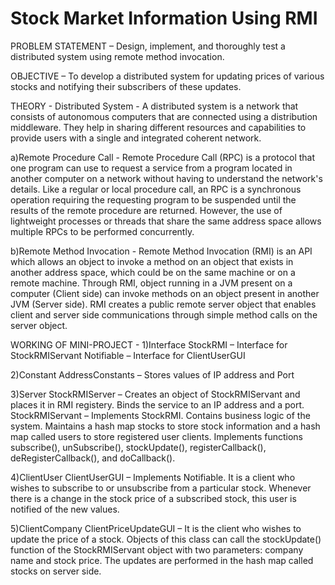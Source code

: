# Stock Market Information Using RMI

PROBLEM STATEMENT – Design, implement, and thoroughly test a
distributed system using remote method invocation.

OBJECTIVE – To develop a distributed system for updating prices of
various stocks and notifying their subscribers of these updates.

THEORY -
Distributed System -
A distributed system is a network that consists of autonomous computers
that are connected using a distribution middleware. They help in sharing
different resources and capabilities to provide users with a single and
integrated coherent network.

a)Remote Procedure Call -
Remote Procedure Call (RPC) is a protocol that one program can use to
request a service from a program located in another computer on a network
without having to understand the network's details.
Like a regular or local procedure call, an RPC is a synchronous operation
requiring the requesting program to be suspended until the results of the
remote procedure are returned. However, the use of lightweight processes
or threads that share the same address space allows multiple RPCs to be
performed concurrently.

b)Remote Method Invocation -
Remote Method Invocation (RMI) is an API which allows an object to
invoke a method on an object that exists in another address space, which
could be on the same machine or on a remote machine. Through RMI,
object running in a JVM present on a computer (Client side) can invoke
methods on an object present in another JVM (Server side). RMI creates a
public remote server object that enables client and server side
communications through simple method calls on the server object.

WORKING OF MINI-PROJECT -
1)Interface
StockRMI – Interface for StockRMIServant
Notifiable – Interface for ClientUserGUI

2)Constant
AddressConstants – Stores values of IP address and Port

3)Server
StockRMIServer – Creates an object of StockRMIServant and
places it in RMI registery. Binds the service to an IP address and a port.
StockRMIServant – Implements StockRMI. Contains business logic of
the system. Maintains a hash map stocks to store stock information and a
hash map called users to store registered user clients. Implements
functions subscribe(), unSubscribe(), stockUpdate(), registerCallback(),
deRegisterCallback(), and doCallback().

4)ClientUser
ClientUserGUI – Implements Notifiable. It is a client who wishes to
subscribe to or unsubscribe from a particular stock. Whenever there is a
change in the stock price of a subscribed stock, this user is notified of the
new values.

5)ClientCompany
ClientPriceUpdateGUI – It is the client who wishes to update the
price of a stock. Objects of this class can call the stockUpdate() function of
the StockRMIServant object with two parameters: company name and
stock price. The updates are performed in the hash map called stocks on
server side.
